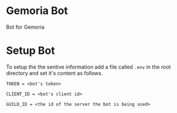 # Gemoria Bot
Bot for Gemoria


# Setup Bot
To setup the the sentive information add a file called `.env` in the root directory and set it's content as follows.

`TOKEN = <bot's token> `

`CLIENT_ID = <bot's client id>`

`GUILD_ID = <the id of the server the bot is being used>`
